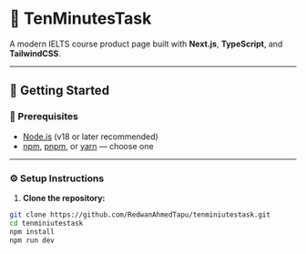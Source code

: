 # 🎯 TenMinutesTask

A modern IELTS course product page built with **Next.js**, **TypeScript**, and **TailwindCSS**.

---

## 🚀 Getting Started

### 🧾 Prerequisites

- [Node.js](https://nodejs.org/) (v18 or later recommended)
- [npm](https://www.npmjs.com/), [pnpm](https://pnpm.io/), or [yarn](https://yarnpkg.com/) — choose one

---

### ⚙️ Setup Instructions

1. **Clone the repository:**

```bash
git clone https://github.com/RedwanAhmedTapu/tenminiutestask.git
cd tenminiutestask
npm install
npm run dev
